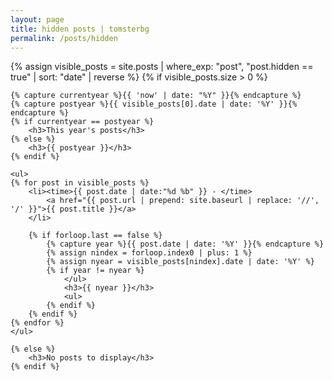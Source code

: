 ```yaml
---
layout: page
title: hidden posts | tomsterbg
permalink: /posts/hidden
---
```


<section>
    {% assign visible_posts = site.posts | where_exp: "post", "post.hidden == true" | sort: "date" | reverse %}
    {% if visible_posts.size > 0 %}

    {% capture currentyear %}{{ 'now' | date: "%Y" }}{% endcapture %}
    {% capture postyear %}{{ visible_posts[0].date | date: '%Y' }}{% endcapture %}
    {% if currentyear == postyear %}
        <h3>This year's posts</h3>
    {% else %}
        <h3>{{ postyear }}</h3>
    {% endif %}

    <ul>
    {% for post in visible_posts %}
        <li><time>{{ post.date | date:"%d %b" }} - </time>
            <a href="{{ post.url | prepend: site.baseurl | replace: '//', '/' }}">{{ post.title }}</a>
        </li>

        {% if forloop.last == false %}
            {% capture year %}{{ post.date | date: '%Y' }}{% endcapture %}
            {% assign nindex = forloop.index0 | plus: 1 %}
            {% assign nyear = visible_posts[nindex].date | date: '%Y' %}
            {% if year != nyear %}
                </ul>
                <h3>{{ nyear }}</h3>
                <ul>
            {% endif %}
        {% endif %}
    {% endfor %}
    </ul>
    
    {% else %}
        <h3>No posts to display</h3>
    {% endif %}
</section>
